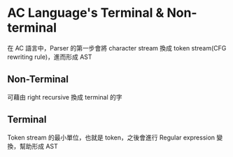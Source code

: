 # AC Language's Terminal & Non-terminal

在 AC 語言中，Parser 的第一步會將 character stream 換成 token stream(CFG rewriting rule)，進而形成 AST

## Non-Terminal

可藉由 right recursive 換成 terminal 的字

## Terminal

Token stream 的最小單位，也就是 token，之後會進行 Regular expression 變換，幫助形成 AST
